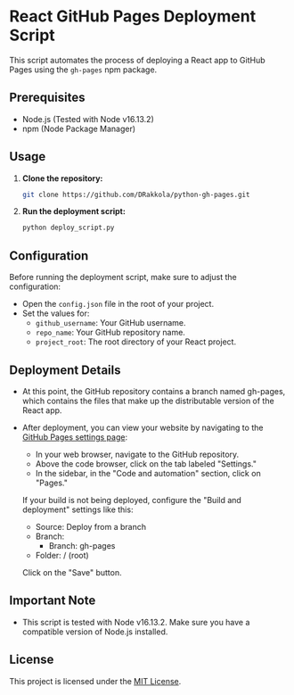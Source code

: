# React GitHub Pages Deployment Script

This script automates the process of deploying a React app to GitHub Pages using the `gh-pages` npm package.

## Prerequisites

- Node.js (Tested with Node v16.13.2)
- npm (Node Package Manager)

## Usage

1. **Clone the repository:**

    ```bash
    git clone https://github.com/DRakkola/python-gh-pages.git
    ```

2. **Run the deployment script:**

    ```bash
    python deploy_script.py
    ```

## Configuration

Before running the deployment script, make sure to adjust the configuration:

- Open the `config.json` file in the root of your project.
- Set the values for:
    - `github_username`: Your GitHub username.
    - `repo_name`: Your GitHub repository name.
    - `project_root`: The root directory of your React project.

## Deployment Details

- At this point, the GitHub repository contains a branch named gh-pages, which contains the files that make up the distributable version of the React app.

- After deployment, you can view your website by navigating to the [GitHub Pages settings page](https://github.com/your-username/your-repo/settings/pages):

    - In your web browser, navigate to the GitHub repository.
    - Above the code browser, click on the tab labeled "Settings."
    - In the sidebar, in the "Code and automation" section, click on "Pages."

    If your build is not being deployed, configure the "Build and deployment" settings like this:

    - Source: Deploy from a branch
    - Branch:
        - Branch: gh-pages
    - Folder: / (root)

    Click on the "Save" button.

## Important Note

- This script is tested with Node v16.13.2. Make sure you have a compatible version of Node.js installed.

## License

This project is licensed under the [MIT License](LICENSE).
